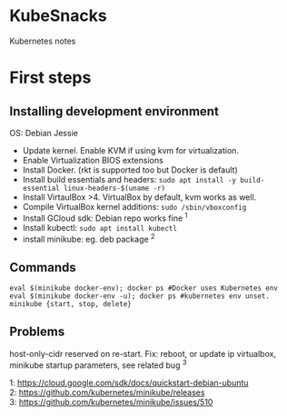 # KubeSnacks
Kubernetes notes
# First steps
## Installing development environment
OS: Debian Jessie
* Update kernel. Enable KVM if using kvm for virtualization.
* Enable Virtualization BIOS extensions
* Install Docker. (rkt is supported too but Docker is default)
* Install build essentials and headers: ```sudo apt install -y build-essential linux-headers-$(uname -r)```
* Install VirtaulBox >4. VirtualBox by default, kvm works as well.
* Compile VirtualBox kernel additions: ```sudo /sbin/vboxconfig```
* Install GCloud sdk: Debian repo works fine <sup>1</sup>
* Install kubectl: ```sudo apt install kubectl```
* install minikube: eg. deb package <sup>2</sup>
## Commands
```
eval $(minikube docker-env); docker ps #Docker uses Kubernetes env
eval $(minikube docker-env -u); docker ps #kubernetes env unset.
minikube {start, stop, delete}
```
## Problems
host-only-cidr reserved on re-start. Fix: reboot, or update ip virtualbox, minikube startup parameters, see related bug <sup>3</sup>

1: https://cloud.google.com/sdk/docs/quickstart-debian-ubuntu</br>
2: https://github.com/kubernetes/minikube/releases</br>
3: https://github.com/kubernetes/minikube/issues/510
